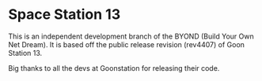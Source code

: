 # Space Station 13 #

This is an independent development branch of the BYOND (Build Your Own Net Dream). It is based off the public release revision (rev4407) of Goon Station 13.

Big thanks to all the devs at Goonstation for releasing their code.